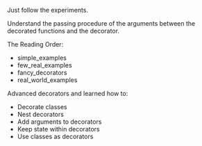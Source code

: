 Just follow the experiments.

Understand the passing procedure of the arguments between the decorated functions and the decorator.

The Reading Order:
- simple_examples
- few_real_examples
- fancy_decorators
- real_world_examples

Advanced decorators and learned how to:

- Decorate classes
- Nest decorators
- Add arguments to decorators
- Keep state within decorators
- Use classes as decorators